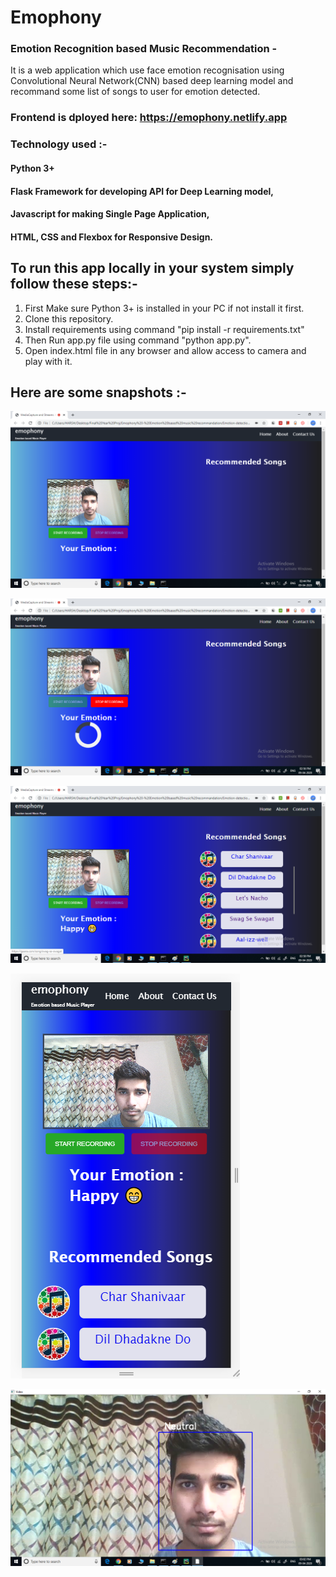 # Emophony
### Emotion Recognition based Music Recommendation - 

It is a web application which use face emotion recognisation using Convolutional Neural Network(CNN) based deep learning model
and recommand some list of songs to user for emotion detected.

### Frontend is dployed here: https://emophony.netlify.app

### Technology used :-
#### Python 3+
#### Flask Framework for developing API for Deep Learning model,
#### Javascript for making Single Page Application,
#### HTML, CSS and Flexbox for Responsive Design.

## To run this app locally in your system simply follow these steps:-

1. First Make sure Python 3+ is installed in your PC if not install it first.
2. Clone this repository.
3. Install requirements using command "pip install -r requirements.txt"
4. Then Run app.py file using command "python app.py".
5. Open index.html file in any browser and allow access to camera and play with it.

## Here are some snapshots :-

![alt Snapshot1](https://github.com/harshdigwani/Emophony/blob/master/Screenshots/1.png?raw=true)


![alt Snapshot2](https://github.com/harshdigwani/Emophony/blob/master/Screenshots/2.png?raw=true)


![alt Snapshot3](https://github.com/harshdigwani/Emophony/blob/master/Screenshots/3.png?raw=true)


![alt Snapshot4](https://github.com/harshdigwani/Emophony/blob/master/Screenshots/4.png?raw=true)


![alt Snapshot5](https://github.com/harshdigwani/Emophony/blob/master/Screenshots/5.png?raw=true)
